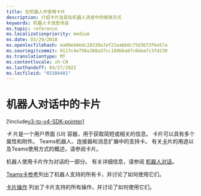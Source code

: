 ```yaml
---
title: 在机器人中使用卡片
description: 介绍卡片及其在机器人消息中的使用方式
keywords: 机器人卡消息传送
ms.topic: reference
ms.localizationpriority: medium
ms.date: 03/29/2018
ms.openlocfilehash: ea00eb0edc28330a7ef21ea6b0c75d3673f6e57a
ms.sourcegitcommit: 0117c4e750a388a37cc189bba8fc0deafc3fd230
ms.translationtype: MT
ms.contentlocale: zh-CN
ms.lasthandoff: 04/27/2022
ms.locfileid: "65104481"
---
```

# <a name="cards-in-bot-conversations"></a>机器人对话中的卡片

[!include[v3-to-v4-SDK-pointer](~/includes/v3-to-v4-pointer-bots.md)]

*卡* 片是一个用户界面 (UI) 容器，用于获取简短或相关的信息。 卡片可以具有多个属性和附件。 Teams机器人、连接器和消息扩展中的支持卡。 有关[卡](~/task-modules-and-cards/what-are-cards.md)片的用途以及Teams使用方式的概述，请参阅卡片。

机器人使用卡片作为对话的一部分。 有关详细信息，请参阅 [机器人对话](~/resources/bot-v3/bot-conversations/bots-conversations.md)。

[Teams卡参考](~/task-modules-and-cards/cards/cards-reference.md)列出了机器人支持的所有卡，并讨论了如何使用它们。

[卡片操作](~/task-modules-and-cards/cards/cards-actions.md) 列出了卡片支持的所有操作，并讨论了如何使用它们。
